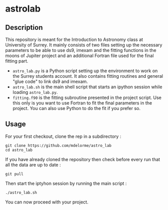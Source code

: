 # astrolab

## Description

This repository is meant for the Introduction to Astronomy class at University of Surrey.
It mainly consists of two files setting up the necessary parameters to be able to use ds9, imexam and the fitting functions in the moons of Jupiter project and an additional Fortran file used for the final fitting part.

* `astro_lab.py` is a Python script setting up the environment to work on the Surrey students account. It also contains fitting routines and general "glue code" to link ds9 and imexam.
* `astro_lab.sh` is the main shell script that starts an ipython session while loading `astro_lab.py`.
* `fitting.f90` is the fitting subroutine presented in the project script. Use this only is you want to use Fortran to fit the final parameters in the project. You can also use Python to do the fit if you prefer so.

## Usage

For your first checkout, clone the rep in a subdirectory :

```shell
git clone https://github.com/mdelorme/astro_lab
cd astro_lab
```

If you have already cloned the repository then check before every run that all the data are up to date :

```shell
git pull
```

Then start the iptyhon session by running the main script :

```shell
./astro_lab.sh
```

You can now proceed with your project.
